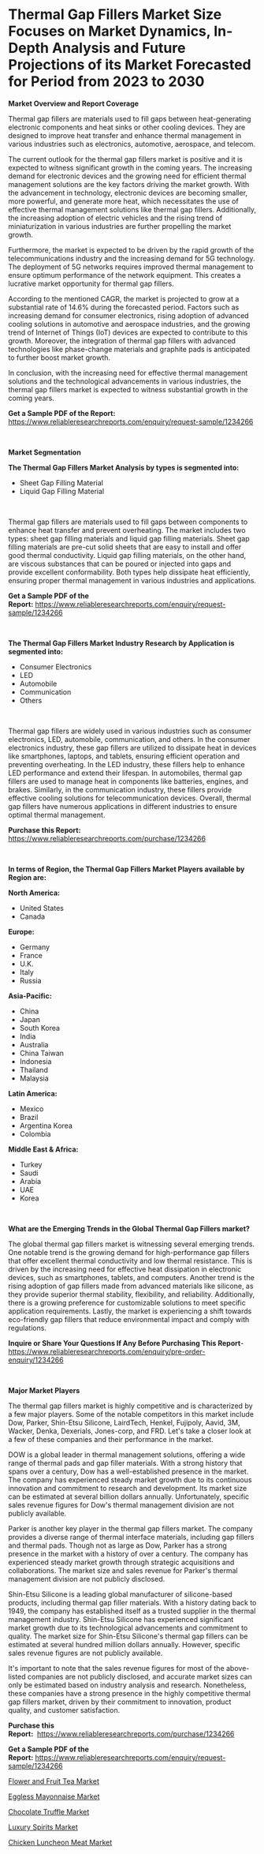 <p><h1>Thermal Gap Fillers Market Size Focuses on Market Dynamics, In-Depth Analysis and Future Projections of its Market Forecasted for Period from 2023 to 2030</h1></p><p><strong>Market Overview and Report Coverage</strong></p>
<p><p>Thermal gap fillers are materials used to fill gaps between heat-generating electronic components and heat sinks or other cooling devices. They are designed to improve heat transfer and enhance thermal management in various industries such as electronics, automotive, aerospace, and telecom.</p><p>The current outlook for the thermal gap fillers market is positive and it is expected to witness significant growth in the coming years. The increasing demand for electronic devices and the growing need for efficient thermal management solutions are the key factors driving the market growth. With the advancement in technology, electronic devices are becoming smaller, more powerful, and generate more heat, which necessitates the use of effective thermal management solutions like thermal gap fillers. Additionally, the increasing adoption of electric vehicles and the rising trend of miniaturization in various industries are further propelling the market growth.</p><p>Furthermore, the market is expected to be driven by the rapid growth of the telecommunications industry and the increasing demand for 5G technology. The deployment of 5G networks requires improved thermal management to ensure optimum performance of the network equipment. This creates a lucrative market opportunity for thermal gap fillers.</p><p>According to the mentioned CAGR, the market is projected to grow at a substantial rate of 14.6% during the forecasted period. Factors such as increasing demand for consumer electronics, rising adoption of advanced cooling solutions in automotive and aerospace industries, and the growing trend of Internet of Things (IoT) devices are expected to contribute to this growth. Moreover, the integration of thermal gap fillers with advanced technologies like phase-change materials and graphite pads is anticipated to further boost market growth.</p><p>In conclusion, with the increasing need for effective thermal management solutions and the technological advancements in various industries, the thermal gap fillers market is expected to witness substantial growth in the coming years.</p></p>
<p><strong>Get a Sample PDF of the Report:</strong> <a href="https://www.reliableresearchreports.com/enquiry/request-sample/1234266">https://www.reliableresearchreports.com/enquiry/request-sample/1234266</a></p>
<p>&nbsp;</p>
<p><strong>Market Segmentation</strong></p>
<p><strong>The Thermal Gap Fillers Market Analysis by types is segmented into:</strong></p>
<p><ul><li>Sheet Gap Filling Material</li><li>Liquid Gap Filling Material</li></ul></p>
<p>&nbsp;</p>
<p><p>Thermal gap fillers are materials used to fill gaps between components to enhance heat transfer and prevent overheating. The market includes two types: sheet gap filling materials and liquid gap filling materials. Sheet gap filling materials are pre-cut solid sheets that are easy to install and offer good thermal conductivity. Liquid gap filling materials, on the other hand, are viscous substances that can be poured or injected into gaps and provide excellent conformability. Both types help dissipate heat efficiently, ensuring proper thermal management in various industries and applications.</p></p>
<p><strong>Get a Sample PDF of the Report:</strong>&nbsp;<a href="https://www.reliableresearchreports.com/enquiry/request-sample/1234266">https://www.reliableresearchreports.com/enquiry/request-sample/1234266</a></p>
<p>&nbsp;</p>
<p><strong>The Thermal Gap Fillers Market Industry Research by Application is segmented into:</strong></p>
<p><ul><li>Consumer Electronics</li><li>LED</li><li>Automobile</li><li>Communication</li><li>Others</li></ul></p>
<p>&nbsp;</p>
<p><p>Thermal gap fillers are widely used in various industries such as consumer electronics, LED, automobile, communication, and others. In the consumer electronics industry, these gap fillers are utilized to dissipate heat in devices like smartphones, laptops, and tablets, ensuring efficient operation and preventing overheating. In the LED industry, these fillers help to enhance LED performance and extend their lifespan. In automobiles, thermal gap fillers are used to manage heat in components like batteries, engines, and brakes. Similarly, in the communication industry, these fillers provide effective cooling solutions for telecommunication devices. Overall, thermal gap fillers have numerous applications in different industries to ensure optimal thermal management.</p></p>
<p><strong>Purchase this Report:</strong>&nbsp; <a href="https://www.reliableresearchreports.com/purchase/1234266">https://www.reliableresearchreports.com/purchase/1234266</a></p>
<p>&nbsp;</p>
<p><strong>In terms of Region, the Thermal Gap Fillers Market Players available by Region are:</strong></p>
<p>
    <p> <strong> North America: </strong>
        <ul>
            <li>United States</li>
            <li>Canada</li>
        </ul>
        </p> 
    <p> <strong> Europe: </strong>
        <ul>
            <li>Germany</li>
            <li>France</li>
            <li>U.K.</li>
            <li>Italy</li>
            <li>Russia</li>
        </ul>
        </p> 
    <p> <strong> Asia-Pacific: </strong>
        <ul>
            <li>China</li>
            <li>Japan</li>
            <li>South Korea</li>
            <li>India</li>
            <li>Australia</li>
            <li>China Taiwan</li>
            <li>Indonesia</li>
            <li>Thailand</li>
            <li>Malaysia</li>
        </ul>
        </p> 
    <p> <strong> Latin America: </strong>
        <ul>
            <li>Mexico</li>
            <li>Brazil</li>
            <li>Argentina Korea</li>
            <li>Colombia</li>
        </ul>
        </p> 
    <p> <strong> Middle East & Africa: </strong>
        <ul>
            <li>Turkey</li>
            <li>Saudi</li>
            <li>Arabia</li>
            <li>UAE</li>
            <li>Korea</li>
        </ul>
    </p>
    </p>
<p>&nbsp;</p>
<p><strong>What are the Emerging Trends in the Global Thermal Gap Fillers market?</strong></p>
<p><p>The global thermal gap fillers market is witnessing several emerging trends. One notable trend is the growing demand for high-performance gap fillers that offer excellent thermal conductivity and low thermal resistance. This is driven by the increasing need for effective heat dissipation in electronic devices, such as smartphones, tablets, and computers. Another trend is the rising adoption of gap fillers made from advanced materials like silicone, as they provide superior thermal stability, flexibility, and reliability. Additionally, there is a growing preference for customizable solutions to meet specific application requirements. Lastly, the market is experiencing a shift towards eco-friendly gap fillers that reduce environmental impact and comply with regulations.</p></p>
<p><strong>Inquire or Share Your Questions If Any Before Purchasing This Report</strong>- <a href="https://www.reliableresearchreports.com/enquiry/pre-order-enquiry/1234266">https://www.reliableresearchreports.com/enquiry/pre-order-enquiry/1234266</a></p>
<p>&nbsp;</p>
<p><strong>Major Market Players</strong></p>
<p><p>The thermal gap fillers market is highly competitive and is characterized by a few major players. Some of the notable competitors in this market include Dow, Parker, Shin-Etsu Silicone, LairdTech, Henkel, Fujipoly, Aavid, 3M, Wacker, Denka, Dexerials, Jones-corp, and FRD. Let's take a closer look at a few of these companies and their performance in the market.</p><p>DOW is a global leader in thermal management solutions, offering a wide range of thermal pads and gap filler materials. With a strong history that spans over a century, Dow has a well-established presence in the market. The company has experienced steady market growth due to its continuous innovation and commitment to research and development. Its market size can be estimated at several billion dollars annually. Unfortunately, specific sales revenue figures for Dow's thermal management division are not publicly available.</p><p>Parker is another key player in the thermal gap fillers market. The company provides a diverse range of thermal interface materials, including gap fillers and thermal pads. Though not as large as Dow, Parker has a strong presence in the market with a history of over a century. The company has experienced steady market growth through strategic acquisitions and collaborations. The market size and sales revenue for Parker's thermal management division are not publicly disclosed.</p><p>Shin-Etsu Silicone is a leading global manufacturer of silicone-based products, including thermal gap filler materials. With a history dating back to 1949, the company has established itself as a trusted supplier in the thermal management industry. Shin-Etsu Silicone has experienced significant market growth due to its technological advancements and commitment to quality. The market size for Shin-Etsu Silicone's thermal gap fillers can be estimated at several hundred million dollars annually. However, specific sales revenue figures are not publicly available.</p><p>It's important to note that the sales revenue figures for most of the above-listed companies are not publicly disclosed, and accurate market sizes can only be estimated based on industry analysis and research. Nonetheless, these companies have a strong presence in the highly competitive thermal gap fillers market, driven by their commitment to innovation, product quality, and customer satisfaction.</p></p>
<p><strong>Purchase this Report:</strong>&nbsp;&nbsp;<a href="https://www.reliableresearchreports.com/purchase/1234266">https://www.reliableresearchreports.com/purchase/1234266</a></p>
<p></p>
<p><strong>Get a Sample PDF of the Report:</strong>&nbsp;<a href="https://www.reliableresearchreports.com/enquiry/request-sample/1234266">https://www.reliableresearchreports.com/enquiry/request-sample/1234266</a></p>
<p><p><a href="https://medium.com/@kcekkboop72786/flower-and-fruit-tea-market-insight-market-trends-growth-forecasted-from-2023-to-2030-8827a72c636b">Flower and Fruit Tea Market</a></p><p><a href="https://medium.com/@dorinaprifti56/eggless-mayonnaise-market-exploring-market-share-market-trends-and-future-growth-1c567fab639a">Eggless Mayonnaise Market</a></p><p><a href="https://medium.com/@adealoshi97/chocolate-truffle-market-competitive-analysis-market-trends-and-forecast-to-2030-841a9973c007">Chocolate Truffle Market</a></p><p><a href="https://medium.com/@dritasmani2022/luxury-spirits-market-report-reveals-the-latest-trends-and-growth-opportunities-of-this-market-252659196a4d">Luxury Spirits Market</a></p><p><a href="https://medium.com/@albanamusaj1924/chicken-luncheon-meat-market-report-reveals-the-latest-trends-and-growth-opportunities-of-this-bf5b568ba2d1">Chicken Luncheon Meat Market</a></p></p>